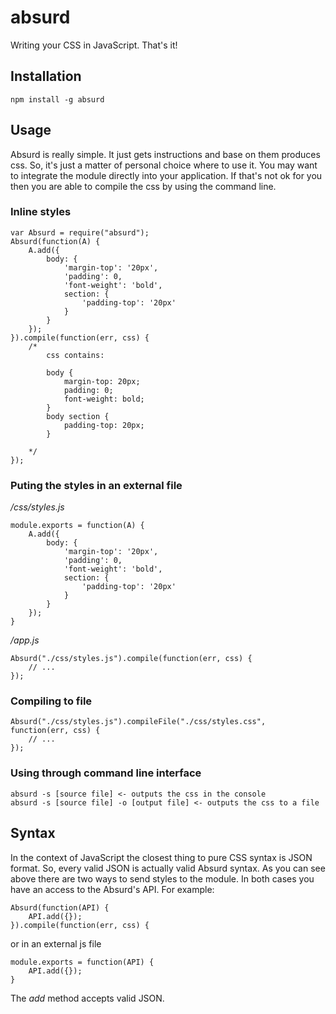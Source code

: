absurd
======

Writing your CSS in JavaScript. That's it!

## Installation

	npm install -g absurd

## Usage

Absurd is really simple. It just gets instructions and base on them produces css. So, it's just a matter of personal choice where to use it. You may want to integrate the module directly into your application. If that's not ok for you then you are able to compile the css by using the command line.

### Inline styles

	var Absurd = require("absurd");
	Absurd(function(A) {
		A.add({
			body: {
				'margin-top': '20px',
				'padding': 0,
				'font-weight': 'bold',
				section: {
					'padding-top': '20px'
				}
			}
		});
	}).compile(function(err, css) {
		/* 
			css contains:

			body {
				margin-top: 20px;
				padding: 0;
				font-weight: bold;
			}
			body section {
				padding-top: 20px;
			}

		*/
	});

### Puting the styles in an external file

*/css/styles.js*

	module.exports = function(A) {
		A.add({
			body: {
				'margin-top': '20px',
				'padding': 0,
				'font-weight': 'bold',
				section: {
					'padding-top': '20px'
				}
			}
		});
	}

*/app.js*

	Absurd("./css/styles.js").compile(function(err, css) {
		// ...
	});

### Compiling to file

	Absurd("./css/styles.js").compileFile("./css/styles.css", function(err, css) {
		// ...
	});

### Using through command line interface

	absurd -s [source file] <- outputs the css in the console
	absurd -s [source file] -o [output file] <- outputs the css to a file

## Syntax

In the context of JavaScript the closest thing to pure CSS syntax is JSON format. So, every valid JSON is actually valid Absurd syntax. As you can see above there are two ways to send styles to the module. In both cases you have an access to the Absurd's API. For example:

	Absurd(function(API) {
		API.add({});
	}).compile(function(err, css) {

or in an external js file

	module.exports = function(API) {
		API.add({});
	}

The *add* method accepts valid JSON.